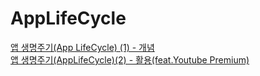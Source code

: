 # AppLifeCycle
[앱 생명주기(App LifeCycle) (1) - 개념](https://fomaios.tistory.com/entry/%EC%95%B1-%EC%83%9D%EB%AA%85%EC%A3%BC%EA%B8%B0App-LifeCycle-1)   
[앱 생명주기(AppLifeCycle)(2) - 활용(feat.Youtube Premium)](https://fomaios.tistory.com/entry/%EC%95%B1-%EC%83%9D%EB%AA%85%EC%A3%BC%EA%B8%B0AppLifeCycle2-%ED%99%9C%EC%9A%A9featYoutube-Premium)

